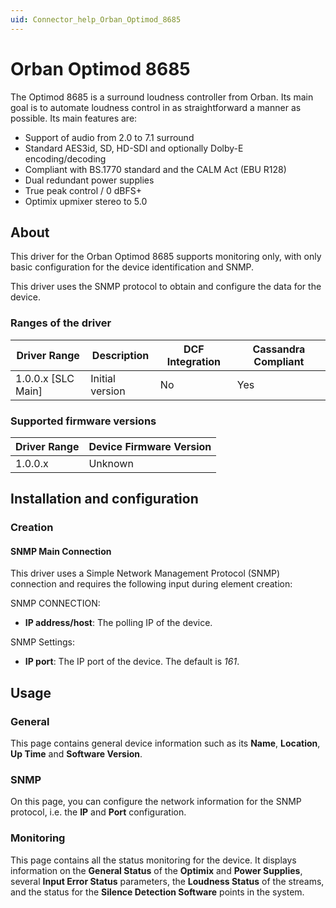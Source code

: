 ```yaml
---
uid: Connector_help_Orban_Optimod_8685
---
```


# Orban Optimod 8685

The Optimod 8685 is a surround loudness controller from Orban. Its main goal is to automate loudness control in as straightforward a manner as possible. Its main features are:

- Support of audio from 2.0 to 7.1 surround
- Standard AES3id, SD, HD-SDI and optionally Dolby-E encoding/decoding
- Compliant with BS.1770 standard and the CALM Act (EBU R128)
- Dual redundant power supplies
- True peak control / 0 dBFS+
- Optimix upmixer stereo to 5.0

## About

This driver for the Orban Optimod 8685 supports monitoring only, with only basic configuration for the device identification and SNMP.

This driver uses the SNMP protocol to obtain and configure the data for the device.

### Ranges of the driver

| **Driver Range**     | **Description** | **DCF Integration** | **Cassandra Compliant** |
|----------------------|-----------------|---------------------|-------------------------|
| 1.0.0.x \[SLC Main\] | Initial version | No                  | Yes                     |

### Supported firmware versions

| **Driver Range** | **Device Firmware Version** |
|------------------|-----------------------------|
| 1.0.0.x          | Unknown                     |

## Installation and configuration

### Creation

#### SNMP Main Connection

This driver uses a Simple Network Management Protocol (SNMP) connection and requires the following input during element creation:

SNMP CONNECTION:

- **IP address/host**: The polling IP of the device.

SNMP Settings:

- **IP port**: The IP port of the device. The default is *161*.

## Usage

### General

This page contains general device information such as its **Name**, **Location**, **Up Time** and **Software Version**.

### SNMP

On this page, you can configure the network information for the SNMP protocol, i.e. the **IP** and **Port** configuration.

### Monitoring

This page contains all the status monitoring for the device. It displays information on the **General Status** of the **Optimix** and **Power Supplies**, several **Input Error Status** parameters, the **Loudness Status** of the streams, and the status for the **Silence Detection Software** points in the system.
